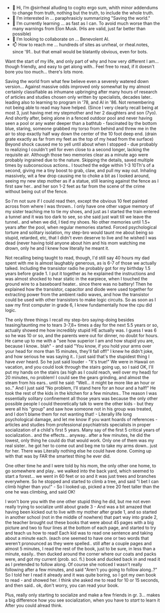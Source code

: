 - 👋 Hi, I’m @sirrheal alluding to cogito ergo sum, whith minor addendums to change from truth, nothing but the truth, to include the whole truth.
- 👀 I’m interested in ... paraphrasicly summarizing "Saving the world."
- 🌱 I’m currently learning ... as fast as I can. To avoid much worse than the many warnings from Elon Musk. (His are valid, just far better than possible)
- 💞️ I’m looking to collaborate on ... Benevolent AI.
- 📫 How to reach me ... hundreds of sites as unrheal, or rheal.notes, since '91.. but that email would be blatantly obvious, even for bots.

Want the start of my life, and only part of why and how very different I am... though friendly, and easy to get along with.. Feel free to read,
if it doesn't bore you too much... there's lots more.


Saving the world from what few believe even a severely watered down version... Against massive odds improved only somewhat by my almost certainly
classifiable as inhumane upbringing after many hours of research of articles and studies chosen only written by specialists, decades later.. 
leading also to learning to program in '78, and AI in '86. Not remembering not being able to read may have helped. (Since I very clearly recall 
being at most 3, just having met my stepmother and her 2 daughters and son (7yo). And shortly after, being alone in a fenced outdoor pool and never 
having seen a pool or any water deeper than a bathtub - fascinated by the bottom blue, staring, someone grabbed my torso from behind and threw me in
the air to stop exactly half way down the center of the 10 foot deep end. (drain grate exactly as far from my feet as the top of my head from the
surface) Beyond shock caused me to yell until about when I stopped - due probably to realizing I couldn't yell for even close to a second
longer, lacking the requisite air. Although those two memories clear as a minute ago were probably ingrained due to the nature. Skipping the 
details, saved multiple times by subconscious actions.. I touched the edge within 1-3 10Th's of a second, giving me a tiny boost to grab, claw,
and pull my way out. Inhaling massively, wit a few drop causing me to choke a bit as I looked around, seeing my new step mother as if a statue,
still leaning against the fence as I first saw her.. and her son 1-2 feet as far from the scene of the crime without being out of the fence.

So I'm not sure if I could read then, except the obvious 10 feet painted across from where I was thrown.. I only have one other vague memory of
my sister teaching me to tie my shoes, and just as I started the train entered a tunnel and it was too dark to see, so she said just wait till we
leave the tunnel.. and when we did, I tied my shoes. No other memories until 1.5+ years after the pool, when regular memories started. 
Forced psychological torture and solitary isolation, my step-bro would taunt me about being so stupid, retarded, etc, that I didn't even deserve
to live and he wished I was dead (never having told anyone about him and his mom watching me drown, only he and I knew how literally he meant it.

Not recalling being taught to read, though, I'd still say 40 hours my dad spent with me is almost laughably generous, as is 6-7 of those we
actually talked.  Including the transistor radio he probably got for my birthday 1.5 years before grade 1. I put it together as he explained the
instructions and was almost shocked to hear static in the earpiece, when I touched the ground wire to a baseboard heater.. since there was no 
battery! Then he explained how the transistor, capacitor and diode were used together for extracting power from the ambient radio waves, and
how the transistor could be used with other transistors to make logic circuits. So as soon as I saw my first computer in grade 6, I knew 
fundamentally how the cpu did logic.

The only three things I recall my step-bro saying-doing besides teasing/taunting me to tears 3-7,8+ times a day for the next 5.5 years or so,
actually showed me how incredibly stupid HE actually was. I guess I was 6 so he was 10 or so, and the parents were out for dinner, no doubt 
for hours. He came up to me with a "see how superior I am and how stupid you are, because I know.. blah" - and said "You know, if you hold 
your arms over your head for more than 15 minutes, they'll fall off!" I knew he didn't joke, and how serious he was saying it.. I just said
that's the stupidest thing I have *ever* heard. So he just said louder - "It's true!"  We were in Hawaii on vacation, and you could look 
through the stairs going up, so I said OK, I'll put my hands on the stairs (as high as I could reach, well over my head) for 20 minutes, no
problem! I could see the gears grinding, and almost the steam from his ears.. until he said: "Well... it might be more like an hour or so.."
And I just said "No problem, I'll stand here for an hour and a half!"
He took the rest of the kids in the kitchen for a few minutes.. The reason I was essentially solitary confinement all those years was because
the only other possible people I could theoretically talk to were the other kids - but they were all his "group" and saw how someone not in his
group was treated, and I don't blame them for not wanting that! - Literally life long psychological damage, and let me know if you want hoards
of references - articles and studies from professional psychiatrists specialists in proper socialization of a child's first 5 years. Many say
of the first 5 critical years of socialization.. and the effects... anyway.. after a few minutes, he did the lowest, only thing he could do
that would work. Only one of them was my real sister.. he got her to come out and beg me to take my arms down.. just for her. There was
Literally nothing else he could have done. Coming up with that was by FAR the smartest thing he ever did.

One other time he and I were told by his mom, the only other one home, to go somewhere and play.. we walked into the back yard, which seemed
to start a forest... we went in 60 feet or so and it was just trees and branches everywhere. So he stopped and started to climb a tree, and
said "I bet I can climb higher than you!" - So I looked up, picked a tree 20 feet taller than the one he was climbing, and said OK!

I won't bore you with the one other stupid thing he did, but me not even really trying to socialize until about grade 3 - And was a bit amazed
that having been kicked out to live with my mother after grade 1, and so started in another school (not in the middle of nowhere) that part way 
into grade 2, the teacher brought out these books that were about 45 pages with a big picture and two to four lines at the bottom of each page, 
and started to try and teach us how to read! Each kid was to read one sentence and taking about a minute each. (each one seemed to have one or
two words that weren't pronounced as they were spelled.. still after a couple pages and almost 5 minutes, I read the rest of the book, just to
be sure, in less than a minute, easily.. then ducked around the corner where our coats and packs were, and got my current (prob. sci. fi.) book
and ducked back in and read it as I pretended to follow along. Of course she noticed I wasn't really following after a few minutes, and said
"Aren't you going to follow along..?"  So I told her I read it already and it was quite boring, so I got my own book to read - and showed her.
I think she asked me to read for 10 or 15 seconds, and then said.. ok, don't worry, you can read your book.

Plus, really only starting to socialize and make a few friends in gr. 3... makes a big difference how you see socialization, when you have to
*start* to learn it After you could alread think.


<!---
sirrheal/sirrheal is a ✨ special ✨ repository because its `README.md` (this file) appears on your GitHub profile.
You can click the Preview link to take a look at your changes.
--->
